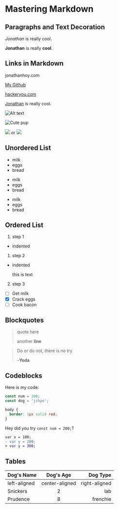 # Mastering Markdown

## Paragraphs and Text Decoration

_Jonathan_ is really *cool*.

__Jonathan__ is really __cool__.

## Links in Markdown

jonathanhoy.com

[My Github](http://github.com/jonathanhoy)

[hackeryou.com](http://hackeryou.com "This is where I learned to code")

[Jonathan][1] is really cool.

[1]: http://jonathanhoy.com

![Alt text](http://unsplash.it/500/500?random "this is the tooltip")

![Cute pup][pup]

[pup]: http://unsplash.it/500/500?image=1012

[![](http://unsplash.it/50/50)](http://unsplash.it/500/500)
or
[<img src="http://unsplash.it/50/50">](http://unsplash.it/500/500)

## Unordered List

* milk
* eggs
* bread

+ milk
+ eggs
+ bread

- milk
- eggs
- bread

## Ordered List

1. step 1
  * indented
1. step 2
  * indented
    
    this is text
2. step 3

* [ ] Get milk
* [x] Crack eggs
* [ ] Cook bacon

## Blockquotes

> quote here
> 
> another **line**

> Do or do not, there is no try
> 
> -**Yoda**

## Codeblocks

Here is my code:

```js
const num = 100;
const dog = 'jihyo';
```

```css
body {
  border: 1px solid red;
}
```

Hey did you try `const num = 200;`?

```diff
var x = 100;
- var y = 200;
+ var y = 300;
```

## Tables

|Dog's Name|Dog's Age|Dog Type|
|:---|:---:|---:|
|left-aligned|center-aligned|right-aligned|
|Snickers|2|lab|
|Prudence|8|frenchie|